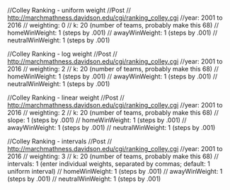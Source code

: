 //Colley Ranking - uniform weight
//Post
// http://marchmathness.davidson.edu/cgi/ranking_colley.cgi
//year: 2001 to 2016
// weighting: 0
// k: 20 (number of teams, probably make this 68)
// homeWinWeight: 1 (steps by .001)
// awayWinWeight: 1 (steps by .001)
// neutralWinWeight: 1 (steps by .001)

//Colley Ranking - log weight
//Post
// http://marchmathness.davidson.edu/cgi/ranking_colley.cgi
//year: 2001 to 2016
// weighting: 2
// k: 20 (number of teams, probably make this 68)
// homeWinWeight: 1 (steps by .001)
// awayWinWeight: 1 (steps by .001)
// neutralWinWeight: 1 (steps by .001)

//Colley Ranking - linear weight
//Post
// http://marchmathness.davidson.edu/cgi/ranking_colley.cgi
//year: 2001 to 2016
// weighting: 2
// k: 20 (number of teams, probably make this 68)
// slope: 1 (steps by .001)
// homeWinWeight: 1 (steps by .001)
// awayWinWeight: 1 (steps by .001)
// neutralWinWeight: 1 (steps by .001)

//Colley Ranking - intervals
//Post
// http://marchmathness.davidson.edu/cgi/ranking_colley.cgi
//year: 2001 to 2016
// weighting: 3
// k: 20 (number of teams, probably make this 68)
// intervals: 1 (enter individual weights, separated by commas; default: 1 uniform interval)
// homeWinWeight: 1 (steps by .001)
// awayWinWeight: 1 (steps by .001)
// neutralWinWeight: 1 (steps by .001)